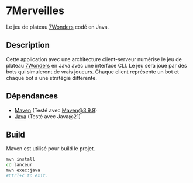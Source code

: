﻿# 7Merveilles
Le jeu de plateau [7Wonders](https://en.wikipedia.org/wiki/7_Wonders_(board_game)) codé en Java.

## Description
Cette application avec une architecture client-serveur numérise le jeu de plateau [7Wonders](https://en.wikipedia.org/wiki/7_Wonders_(board_game)) en Java avec une interface CLI.
Le jeu sera joué par des bots qui simuleront de vrais joueurs. Chaque client représente un bot et chaque bot a une stratégie differente.

## Dépendances
- [Maven](https://maven.apache.org/) (Testé avec Maven@3.9.9)
- [Java](https://adoptium.net/) (Testé avec Java@21)

## Build
Maven est utilisé pour build le projet.
```sh
mvn install 
cd lanceur
mvn exec:java
#Ctrl+c to exit.
```
